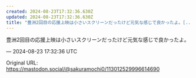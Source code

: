 ```yaml
---
created: 2024-08-23T17:32:36.630Z
updated: 2024-08-23T17:32:36.630Z
title: "豊洲2回目の応援上映は小さいスクリーンだったけど元気な感じで良かったよ。[...]"
---
```


<p>豊洲2回目の応援上映は小さいスクリーンだったけど元気な感じで良かったよ。</p>

&mdash; 2024-08-23 17:32:36 UTC

Original URL: https://mastodon.social/@sakuramochi0/113012529996614690
